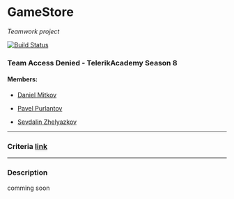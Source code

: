 # GameStore
_Teamwork project_

[![Build Status](http://78.90.245.184:8080/buildStatus/icon?job=GameStoreApp)](http://192.168.1.100:8080/job/GameStoreApp/)

### Team Access Denied - TelerikAcademy Season 8

#### Members:

- [Daniel Mitkov](https://github.com/boda66)

- [Pavel Purlantov](https://github.com/purlantov)

- [Sevdalin Zhelyazkov](https://github.com/SevdalinZhelyazkov)

----------------------

### Criteria [link](./CourseProjectCriteria.md)

----------------------

### Description

comming soon


